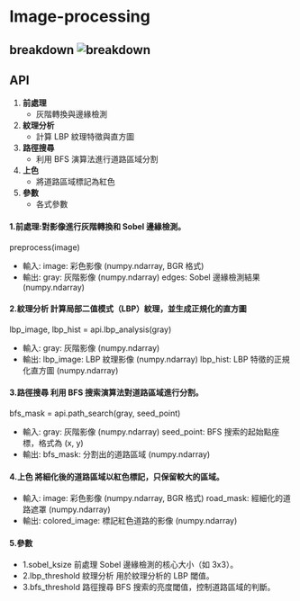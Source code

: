 # Image-processing
## breakdown ![breakdown](https://github.com/user-attachments/assets/4e41be5d-2c28-4e5f-903c-014517b82a8f)

## API
1. **前處理**  
   - 灰階轉換與邊緣檢測
2. **紋理分析**  
   - 計算 LBP 紋理特徵與直方圖
3. **路徑搜尋**  
   - 利用 BFS 演算法進行道路區域分割
4. **上色**  
   - 將道路區域標記為紅色
5. **參數**
   - 各式參數


#### 1.前處理:對影像進行灰階轉換和 Sobel 邊緣檢測。
preprocess(image)

* 輸入:
image: 彩色影像 (numpy.ndarray, BGR 格式)
* 輸出:
gray: 灰階影像 (numpy.ndarray)  edges: Sobel 邊緣檢測結果 (numpy.ndarray)   

#### 2.紋理分析 計算局部二值模式（LBP）紋理，並生成正規化的直方圖
lbp_image, lbp_hist = api.lbp_analysis(gray)

* 輸入:
gray: 灰階影像 (numpy.ndarray)
* 輸出:
lbp_image: LBP 紋理影像 (numpy.ndarray)  lbp_hist: LBP 特徵的正規化直方圖 (numpy.ndarray)

#### 3.路徑搜尋 利用 BFS 搜索演算法對道路區域進行分割。

bfs_mask = api.path_search(gray, seed_point)
* 輸入:
gray: 灰階影像 (numpy.ndarray)  seed_point: BFS 搜索的起始點座標，格式為 (x, y)
* 輸出:
bfs_mask: 分割出的道路區域 (numpy.ndarray)
#### 4.上色 將細化後的道路區域以紅色標記，只保留較大的區域。
* 輸入:
image: 彩色影像 (numpy.ndarray, BGR 格式)  road_mask: 經細化的道路遮罩 (numpy.ndarray)
* 輸出:
colored_image: 標記紅色道路的影像 (numpy.ndarray)
#### 5.參數
* 1.sobel_ksize 前處理 Sobel 邊緣檢測的核心大小（如 3x3）。
* 2.lbp_threshold 紋理分析 用於紋理分析的 LBP 閾值。
* 3.bfs_threshold 路徑搜尋 BFS 搜索的亮度閾值，控制道路區域的判斷。
